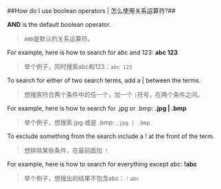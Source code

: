 ##How do I use boolean operators | 怎么使用关系运算符?##

**AND** is the default boolean operator.

> `AND`是默认的关系运算符。

For example, here is how to search for abc and 123: **abc 123**

> 举个例子，同时搜索abc和123：`abc 123`

To search for either of two search terms, add a | between the terms.

> 想搜索符合两个条件中的任一个，加一个 `|`符号，在两个条件之间。

For example, here is how to search for .jpg or .bmp: **.jpg | .bmp**

> 举个例子，想搜索.jpg 或是 .bmp: `.jpg | .bmp`

To exclude something from the search include a ! at the front of the term.

> 想排除某些条件，在最前面加 `！`

For example, here is how to search for everything except abc: **!abc**

> 举个例子，想搜出的结果不包含abc：`！abc`

